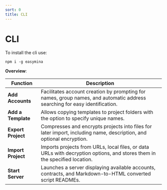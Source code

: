 ```yaml
---
sort: 0
title: CLI
---
```



# CLI

To install the cli use:

```
npm i -g easymina
```

**Overview**:

| Function       | Description                                                                                                                                               |
| -------------- | --------------------------------------------------------------------------------------------------------------------------------------------------------- |
| **Add Accounts** | Facilitates account creation by prompting for names, group names, and automatic address searching for easy identification.                                 |
| **Add a Template** | Allows copying templates to project folders with the option to specify unique names.                                                                   |
| **Export Project** | Compresses and encrypts projects into files for later import, including name, description, and optional encryption.                                      |
| **Import Project** | Imports projects from URLs, local files, or data URLs with decryption options, and stores them in the specified location.                                |
| **Start Server** | Launches a server displaying available accounts, contracts, and Markdown-to-HTML converted script READMEs.                                            |
